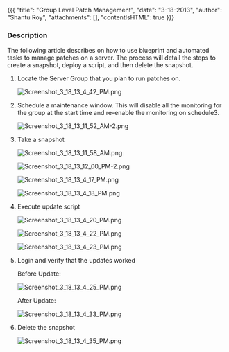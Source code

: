 {{{
  "title": "Group Level Patch Management",
  "date": "3-18-2013",
  "author": "Shantu Roy",
  "attachments": [],
  "contentIsHTML": true
}}}

<h3>Description</h3>
<p>The following article describes on how to use blueprint and automated tasks to manage patches on a server. The process will detail the steps to create a snapshot, deploy a script, and then delete the snapshot.</p>
<ol>
  <li>Locate the Server Group that you plan to run patches on.
  <p><img src="https://t3n.zendesk.com/attachments/token/eauo1nqk49ubdkl/?name=Screenshot_3_18_13_4_42_PM.png" alt="Screenshot_3_18_13_4_42_PM.png" /></p>
  </li>
  <li>Schedule a maintenance window. This will disable all the monitoring for the group at the start time and re-enable the monitoring on schedule3.
<p><img src="https://t3n.zendesk.com/attachments/token/lzy1uee0ueop3dp/?name=Screenshot_3_18_13_11_52_AM-2.png" alt="Screenshot_3_18_13_11_52_AM-2.png" /></p>
  </li>
  <li>Take a snapshot
<p><img src="https://t3n.zendesk.com/attachments/token/qrzk7qxvu54q2cj/?name=Screenshot_3_18_13_11_58_AM.png" alt="Screenshot_3_18_13_11_58_AM.png" /></p>
<p><img src="https://t3n.zendesk.com/attachments/token/jrsoqggbz1ygte0/?name=Screenshot_3_18_13_12_00_PM-2.png" alt="Screenshot_3_18_13_12_00_PM-2.png" /></p>
<p><img src="https://t3n.zendesk.com/attachments/token/rexy9zg7yybxt4i/?name=Screenshot_3_18_13_4_17_PM.png" alt="Screenshot_3_18_13_4_17_PM.png" /></p>
<p><img src="https://t3n.zendesk.com/attachments/token/zuc7qhmwzlakpiu/?name=Screenshot_3_18_13_4_18_PM.png" alt="Screenshot_3_18_13_4_18_PM.png" /></p>
</li>
<li>Execute update script</p>
<p><img src="https://t3n.zendesk.com/attachments/token/ta1skwa1wcyehp4/?name=Screenshot_3_18_13_4_20_PM.png" alt="Screenshot_3_18_13_4_20_PM.png" /></p>
<p><img src="https://t3n.zendesk.com/attachments/token/2bkv5icsa5qp7lo/?name=Screenshot_3_18_13_4_22_PM.png" alt="Screenshot_3_18_13_4_22_PM.png" /></p>
<p><img src="https://t3n.zendesk.com/attachments/token/04gd3qdgpd2csu6/?name=Screenshot_3_18_13_4_23_PM.png" alt="Screenshot_3_18_13_4_23_PM.png" /></p>
</li>
<li>Login and verify that the updates worked</p>
<p>Before Update:
<p><img src="https://t3n.zendesk.com/attachments/token/rtdydcb58nhigur/?name=Screenshot_3_18_13_4_25_PM.png" alt="Screenshot_3_18_13_4_25_PM.png" />
</p>
<p>After Update:
<p><img src="https://t3n.zendesk.com/attachments/token/o2c1rstuijyxoks/?name=Screenshot_3_18_13_4_33_PM.png" alt="Screenshot_3_18_13_4_33_PM.png" />
</p>
</li>
<li>Delete the snapshot
<p><img src="https://t3n.zendesk.com/attachments/token/ifettfsulltjv9t/?name=Screenshot_3_18_13_4_35_PM.png" alt="Screenshot_3_18_13_4_35_PM.png" />
</p></li>
</ol>
